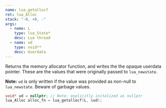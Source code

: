 ```yaml
---
name: lua_getallocf
ret: lua_Alloc
stack: "-0, +0, -"
args:
  - name: L
    type: lua_State*
    desc: Lua thread
  - name: ud
    type: void**
    desc: Userdata
---
```


Returns the memory allocator function, and writes the the opaque userdata pointer. These are the values that were originally passed to `lua_newstate`.

**Note:** `ud` is only written if the value was provided as non-null to `lua_newstate`. Beware of garbage values.

```cpp title="Example"
void* ud = nullptr; // Note: explicitly initalized as nullptr
lua_Alloc alloc_fn = lua_getallocf(L, &ud);
```
